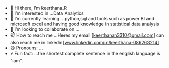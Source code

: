 - 👋 Hi there, I’m keerthana.R
- 👀 I’m interested in ...Data Analytics
- 🌱 I’m currently learning ...python,sql and tools such as power BI and microsoft excel and having good knowledge in statistical data analysis
- 💞️ I’m looking to collaborate on ...
- 📫 How to reach me ...Heres my email [keerthanan3310@gmail.com] can also reach me in linkedin[www.linkedin.com/in/keerthana-086263214]
- 😄 Pronouns: ...
- ⚡ Fun fact: ...the shortest complete sentence in the english language is "iam".

<!---
Keerthana3310/Keerthana3310 is a ✨ special ✨ repository because its `README.md` (this file) appears on your GitHub profile.
You can click the Preview link to take a look at your changes.
--->
